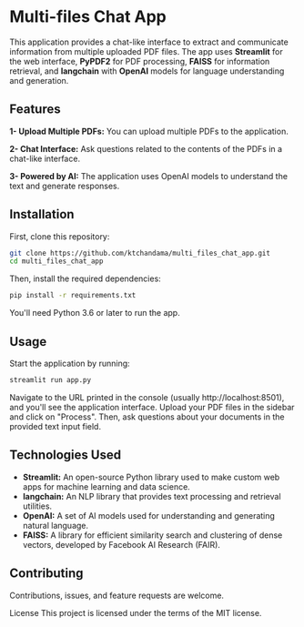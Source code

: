 # Multi-files Chat App
This application provides a chat-like interface to extract and communicate information from multiple uploaded PDF files. The app uses **Streamlit** for the web interface, **PyPDF2** for PDF processing, **FAISS** for information retrieval, and **langchain** with **OpenAI** models for language understanding and generation.

## Features
**1- Upload Multiple PDFs:** You can upload multiple PDFs to the application.

**2- Chat Interface:** Ask questions related to the contents of the PDFs in a chat-like interface.

**3- Powered by AI:** The application uses OpenAI models to understand the text and generate responses.

## Installation
First, clone this repository:

```bash
git clone https://github.com/ktchandama/multi_files_chat_app.git
cd multi_files_chat_app
```

Then, install the required dependencies:

```bash
pip install -r requirements.txt
```

You'll need Python 3.6 or later to run the app.

## Usage
Start the application by running:

```bash
streamlit run app.py
```

Navigate to the URL printed in the console (usually http://localhost:8501), and you'll see the application interface. Upload your PDF files in the sidebar and click on "Process". Then, ask questions about your documents in the provided text input field.

## Technologies Used
- **Streamlit:** An open-source Python library used to make custom web apps for machine learning and data science.
- **langchain:** An NLP library that provides text processing and retrieval utilities.
- **OpenAI:** A set of AI models used for understanding and generating natural language.
- **FAISS:** A library for efficient similarity search and clustering of dense vectors, developed by Facebook AI Research (FAIR).

## Contributing
Contributions, issues, and feature requests are welcome.

License
This project is licensed under the terms of the MIT license.

